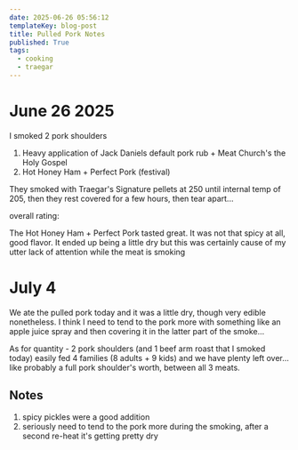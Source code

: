 ```yaml
---
date: 2025-06-26 05:56:12
templateKey: blog-post
title: Pulled Pork Notes
published: True
tags:
  - cooking
  - traegar
---
```


# June 26 2025

I smoked 2 pork shoulders

1. Heavy application of Jack Daniels default pork rub + Meat Church's the Holy Gospel
2. Hot Honey Ham + Perfect Pork (festival)

They smoked with Traegar's Signature pellets at 250 until internal temp of 205,
then they rest covered for a few hours, then tear apart...

overall rating:

The Hot Honey Ham + Perfect Pork tasted great. It was not that spicy at all,
good flavor. It ended up being a little dry but this was certainly cause of my
utter lack of attention while the meat is smoking

# July 4

We ate the pulled pork today and it was a little dry, though very edible
nonetheless. I think I need to tend to the pork more with something like an
apple juice spray and then covering it in the latter part of the smoke...

As for quantity - 2 pork shoulders (and 1 beef arm roast that I smoked today)
easily fed 4 families (8 adults + 9 kids) and we have plenty left over... like
probably a full pork shoulder's worth, between all 3 meats.

## Notes

1. spicy pickles were a good addition
2. seriously need to tend to the pork more during the smoking, after a second re-heat it's getting pretty dry
